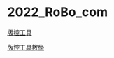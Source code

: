 # 2022_RoBo_com

[版控工具](https://www.sourcetreeapp.com/)

[版控工具教學](https://ithelp.ithome.com.tw/articles/10206852)
